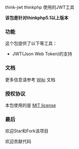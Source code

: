 
think-jwt  thinkphp 使用的JWT工具 

**该包是针对thinkphp5.1以上版本**

### 功能

这个包提供了以下等工具：

- JWT(Json Web Token)的支持

### 文档
更多信息请参考 [Wiki](https://github.com/wubuze/think-jwt/wiki) 文档

### 授权协议

本包使用的是 [MIT license](LICENSE)

### 最后

欢迎Star和Fork该项目

欢迎贡献代码